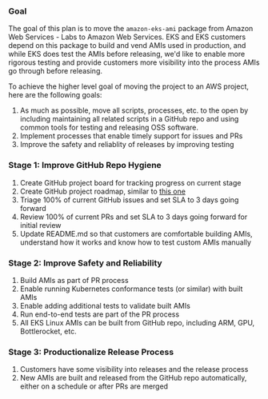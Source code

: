 ### Goal

The goal of this plan is to move the `amazon-eks-ami` package from Amazon Web Services - Labs to Amazon Web Services. EKS and EKS customers depend on this package to build and vend AMIs used in production, and while EKS does test the AMIs before releasing, we'd like to enable more rigorous testing and provide customers more visibility into the process AMIs go through before releasing.

To achieve the higher level goal of moving the project to an AWS project, here are the following goals:

1. As much as possible, move all scripts, processes, etc. to the open by including maintaining all related scripts in a GitHub repo and using common tools for testing and releasing OSS software.
1. Implement processes that enable timely support for issues and PRs
1. Improve the safety and reliablity of releases by improving testing

### Stage 1: Improve GitHub Repo Hygiene

1. Create GitHub project board for tracking progress on current stage
1. Create GitHub project roadmap, similar to [this one](https://github.com/aws/aws-controllers-k8s/projects/1)
1. Triage 100% of current GitHub issues and set SLA to 3 days going forward
1. Review 100% of current PRs and set SLA to 3 days going forward for initial review
1. Update README.md so that customers are comfortable building AMIs, understand how it works and know how to test custom AMIs manually

### Stage 2: Improve Safety and Reliability

1. Build AMIs as part of PR process
1. Enable running Kubernetes conformance tests (or similar) with built AMIs
1. Enable adding additional tests to validate built AMIs
1. Run end-to-end tests are part of the PR process
1. All EKS Linux AMIs can be built from GitHub repo, including ARM, GPU, Bottlerocket, etc.

### Stage 3: Productionalize Release Process

1. Customers have some visibility into releases and the release process
1. New AMIs are built and released from the GitHub repo automatically, either on a schedule or after PRs are merged
